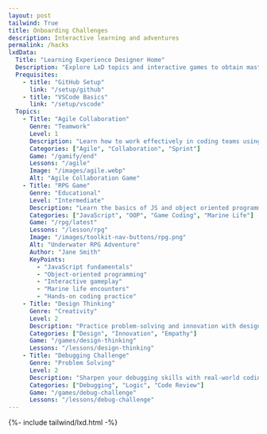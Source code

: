 ```yaml
---
layout: post
tailwind: True
title: Onboarding Challenges 
description: Interactive learning and adventures 
permalink: /hacks
lxdData:
  Title: "Learning Experience Designer Home"
  Description: "Explore LxD topics and interactive games to obtain mastery in collaboration, design thinking, and coding skills."
  Prequisites:
    - title: "GitHub Setup"
      link: "/setup/github"
    - title: "VSCode Basics"
      link: "/setup/vscode"
  Topics:
    - Title: "Agile Collaboration"
      Genre: "Teamwork"
      Level: 1
      Description: "Learn how to work effectively in coding teams using Agile methods."
      Categories: ["Agile", "Collaboration", "Sprint"]
      Game: "/gamify/end"
      Lessons: "/agile"
      Image: "/images/agile.webp"
      Alt: "Agile Collaboration Game"
    - Title: "RPG Game"
      Genre: "Educational"
      Level: "Intermediate"
      Description: "Learn the basics of JS and object oriented programming as you dive deep into the world of game coding. "
      Categories: ["JavaScript", "OOP", "Game Coding", "Marine Life"]
      Game: "/rpg/latest"
      Lessons: "/lesson/rpg"
      Image: "/images/toolkit-nav-buttons/rpg.png"
      Alt: "Underwater RPG Adventure"
      Author: "Jane Smith"
      KeyPoints:
        - "JavaScript fundamentals"
        - "Object-oriented programming"
        - "Interactive gameplay"
        - "Marine life encounters"
        - "Hands-on coding practice"
    - Title: "Design Thinking"
      Genre: "Creativity"
      Level: 2
      Description: "Practice problem-solving and innovation with design thinking activities."
      Categories: ["Design", "Innovation", "Empathy"]
      Game: "/games/design-thinking"
      Lessons: "/lessons/design-thinking"
    - Title: "Debugging Challenge"
      Genre: "Problem Solving"
      Level: 2
      Description: "Sharpen your debugging skills with real-world coding puzzles."
      Categories: ["Debugging", "Logic", "Code Review"]
      Game: "/games/debug-challenge"
      Lessons: "/lessons/debug-challenge"
---
```


{%- include tailwind/lxd.html -%}
